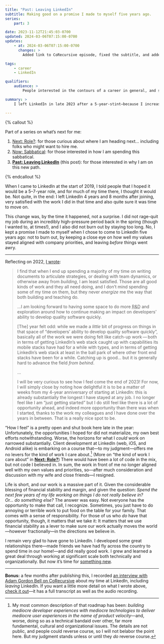 ```yaml
---
title: "Past: Leaving LinkedIn"
subtitle: Making good on a promise I made to myself five years ago.
series:
    part: 3

date: 2023-11-12T21:45:03-0700
updated: 2024-03-06T07:15:00-0700
updates:
    - at: 2024-03-06T07:15:00-0700
      changes: >
        Added link to CoRecursive episode, fixed the subtitle, and added a summary.

tags:
    - career
    - LinkedIn

qualifiers:
    audience: >
        People interested in the contours of a career in general, and specifically who care about why I left LinkedIn earlier this fall.

summary: >
    I left LinkedIn in late 2023 after a 5-year-stint—because I increasingly differed with the company’s cultural and technical direction.

---
```


{% callout %}

Part of a series on what’s next for me:

1. [Next: Role?](/journal/next/role/): for those curious about where I am heading next… including folks who might want to hire me.
2. [Now: Sabbatical](/journal/next/sabbatical/): for those interested in how I am spending this sabbatical.
3. [**Past: Leaving LinkedIn**](/journal/next/leaving-linkedin/) (this post): for those interested in why I am on this new path.

{% endcallout %}

When I came to LinkedIn at the start of 2019, I told people that I hoped it would be a 5–7-year role, and for much of my time there, I thought it would be. Not quite, in the end: I left LinkedIn 4 years and 8 months after joining, very satisfied with the work I did in that time and also quite sure it was time to move on.

This change was, by the time it happened, not a surprise. I did not rage-quit my job during an incredibly high-pressure period back in the spring (though I wanted to, at times!), and I also did not burn out by staying too long. No, I kept a promise I made to myself when I chose to come to LinkedIn five years ago: not to burn out, by keeping a close eye on how well my values stayed aligned with company priorities, and leaving *before* things went awry.

---

Reflecting on 2022, [I wrote](https://v5.chriskrycho.com/journal/2022-in-review/professional/):

> I find that when I end up spending a majority of my time on writing documents to articulate strategies, or dealing with team dynamics, or otherwise away from *building*, I am least satisfied. Those are all good kinds of work and they all need doing, and I don’t mind spending some of my time on them, but they never *energize* me the way that both building and teaching do.
>
> …I am looking forward to having some space to do more <abbr title="research and development">R&D</abbr> and exploration around how to continue making an impact on developers’ ability to develop quality software quickly.
>
> [The] year felt odd: while we made a *little* bit of progress on things in that space of “developers’ ability to develop quality software quickly”, basically all of the work we were doing felt like catch-up work — both in terms of getting LinkedIn’s web stack caught up with capabilities its mobile stacks have had for a while with types, and in terms of getting LinkedIn’s web stack at least in the ball park of where other front end stacks have been for a while. Catching up is good… but it is generally hard to advance the field *from behind*.
>
> …
>
> I will be very curious to see how I feel come the end of 2023! For now, I will simply close by noting how delightful it is to be a matter of weeks from my 4-year anniversary of starting at LinkedIn: this is already substantially the longest I have stayed at any job. I no longer feel like I am “just getting started” but I do still feel like there is a lot of opportunity ahead, and indeed more opportunity than there was when I started, thanks to the work my colleagues and I have done over the years in between. That is a really nice spot to be.

“How I feel” is a pretty open and shut book here late in the year: Unfortunately, the opportunities I hoped for did not materialize, my own best efforts notwithstanding. Worse, the horizons for what I *could* work on narrowed substantially. Client development at LinkedIn (web, iOS, and Android alike) is embarking on a course that—to my judgment—offers me no levers for the kind of work I care about.[^1] (More on “the kind of work I care about” in [**Next: Role?**](/journal/next/role/)) There would have been a lot of code in the mix, but not code I believed in. In sum, the work in front of me no longer aligned well with my own values and priorities, so—after much consideration and discussion with my wife and close friends—I resigned.

Life is short, and our work is a massive part of it. Given the considerable blessing of financial stability and margin, and given the question: *Spend the next few years of my life working on things I do not really believe in? Or… do something else?* The answer was easy. Not everyone has the opportunity to make that call, I recognize. Sometimes, you just have to do annoying or terrible work to put food on the table for your family.  That comes with a sense of responsibility. For those of us who *do* have that opportunity, though, it matters that we take it: It matters that we use financial stability as a lever to make sure our work actually moves the world—however fractionally—in the directions we believe in.

I remain very glad to have gone to LinkedIn. I developed some great relationships there—made friends we have had fly across the country to spend time in our home!—and did really good work. I grew and learned a great deal through working at significant scale both technically and organizationally. But now it’s time for [something new](/journal/next/role/).

---

**Bonus:** a few months after publishing this, I recorded [an interview with Adam Gordon Bell on CoRecursive][cr] about my time at LinkedIn, including *leaving* LinkedIn. If you want a little more detail on what I wrote above, [check it out][cr]—it has a full transcript as well as the audio recording.

[cr]: https://corecursive.com/leaving-linkedin-with-chris-krycho/



[^1]:	My most common description of that roadmap has been: *building mediocre developer experiences with mediocre technologies to deliver mediocre user experiences in the name of product velocity*—and, worse, doing so as a technical bandaid over other, far more fundamental, cultural and organizational issues. The details are not public, and people could reverse course, so I will not belabor the point here. But my judgment stands unless or until they *do* reverse course.
